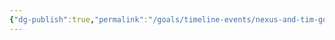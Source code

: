 ```yaml
---
{"dg-publish":true,"permalink":"/goals/timeline-events/nexus-and-tim-got-married/","tags":["timeline","crush"]}
---
```



